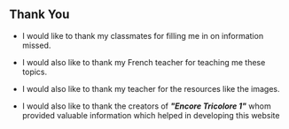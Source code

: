 ## Thank You

-  I would like to thank my classmates for filling me in on information missed.

- I would also like to thank my French teacher for teaching me these topics.

- I would also like to thank my teacher for the resources like the images.

- I would also like to thank the creators of ***"Encore Tricolore 1"***  whom provided valuable information which helped in developing this website